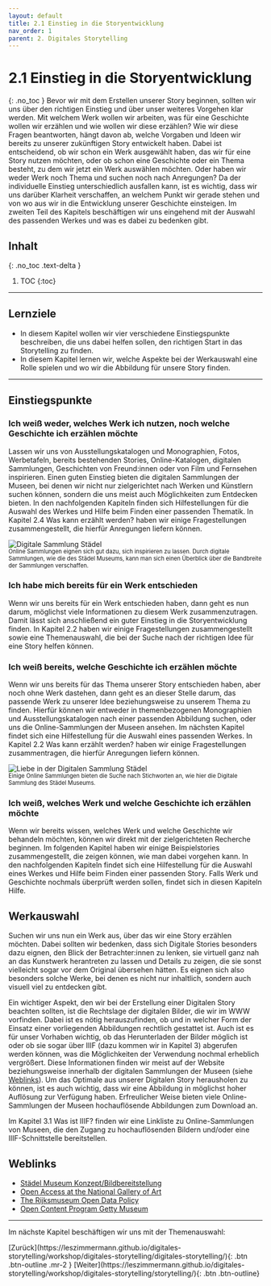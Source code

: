 ```yaml
---
layout: default
title: 2.1 Einstieg in die Storyentwicklung
nav_order: 1
parent: 2. Digitales Storytelling
---
```


# 2.1 Einstieg in die Storyentwicklung
{: .no_toc }
Bevor wir mit dem Erstellen unserer Story beginnen, sollten wir uns über den richtigen Einstieg und über unser weiteres Vorgehen klar werden. Mit welchem Werk wollen wir arbeiten, was für eine Geschichte wollen wir erzählen und wie wollen wir diese erzählen?
Wie wir diese Fragen beantworten, hängt davon ab, welche Vorgaben und Ideen wir bereits zu unserer zukünftigen Story entwickelt haben. Dabei ist entscheidend, ob wir schon ein Werk ausgewählt haben, das wir für eine Story nutzen möchten, oder ob schon eine Geschichte oder ein Thema besteht, zu dem wir jetzt ein Werk auswählen möchten. Oder haben wir weder Werk noch Thema und suchen noch nach Anregungen?
Da der individuelle Einstieg unterschiedlich ausfallen kann, ist es wichtig, dass wir uns darüber Klarheit verschaffen, an welchem Punkt wir gerade stehen und von wo aus wir in die Entwicklung unserer Geschichte einsteigen.
Im zweiten Teil des Kapitels beschäftigen wir uns eingehend mit der Auswahl des passenden Werkes und was es dabei zu bedenken gibt.

## Inhalt
{: .no_toc .text-delta }

1. TOC
{:toc}

---

## Lernziele
- In diesem Kapitel wollen wir vier verschiedene Einstiegspunkte beschreiben, die uns dabei helfen sollen, den richtigen Start in das Storytelling zu finden.
- In diesem Kapitel lernen wir, welche Aspekte bei der Werkauswahl eine Rolle spielen und wo wir die Abbildung für unsere Story finden.

---

## Einstiegspunkte

### Ich weiß weder, welches Werk ich nutzen, noch welche Geschichte ich erzählen möchte
Lassen wir uns von Ausstellungskatalogen und Monographien, Fotos, Werbetafeln, bereits bestehenden Stories, Online-Katalogen, digitalen Sammlungen, Geschichten von Freund:innen oder von Film und Fernsehen inspirieren. Einen guten Einstieg bieten die digitalen Sammlungen der Museen, bei denen wir nicht nur zielgerichtet nach Werken und Künstlern suchen können, sondern die uns meist auch Möglichkeiten zum Entdecken bieten. In den nachfolgenden Kapiteln finden sich Hilfestellungen für die Auswahl des Werkes und Hilfe beim Finden einer passenden Thematik. In Kapitel 2.4 Was kann erzählt werden? haben wir einige Fragestellungen zusammengestellt, die hierfür Anregungen liefern können.

![Digitale Sammlung Städel](https://leszimmermann.github.io/digitales-storytelling/img/einstieg/Digitale-Sammlung-Staedel.jpg)
<p style="font-size: 0.8em;margin-top:-15px;"> Online Sammlungen eignen sich gut dazu, sich inspirieren zu lassen. Durch digitale Sammlungen, wie die des Städel Museums, kann man sich einen Überblick über die Bandbreite der Sammlungen verschaffen.
</p>

### Ich habe mich bereits für ein Werk entschieden
Wenn wir uns bereits für ein Werk entschieden haben, dann geht es nun darum, möglichst viele Informationen zu diesem Werk zusammenzutragen. Damit lässt sich anschließend ein guter Einstieg in die Storyentwicklung finden. In Kapitel 2.2 haben wir einige Fragestellungen zusammengestellt sowie eine Themenauswahl, die bei der Suche nach der richtigen Idee für eine Story helfen können.

### Ich weiß bereits, welche Geschichte ich erzählen möchte
Wenn wir uns bereits für das Thema unserer Story entschieden haben, aber noch ohne Werk dastehen, dann geht es an dieser Stelle darum, das passende Werk zu unserer Idee beziehungsweise zu unserem Thema zu finden. Hierfür können wir entweder in themenbezogenen Monographien und Ausstellungskatalogen nach einer passenden Abbildung suchen, oder uns die Online-Sammlungen der Museen ansehen. Im nächsten Kapitel findet sich eine Hilfestellung für die Auswahl eines passenden Werkes. In Kapitel 2.2 Was kann erzählt werden? haben wir einige Fragestellungen zusammentragen, die hierfür Anregungen liefern können.

![Liebe in der Digitalen Sammlung Städel](https://leszimmermann.github.io/digitales-storytelling/img/einstieg/Digitale-Sammlung-Staedel-Liebe.jpg)
<p style="font-size: 0.8em;margin-top:-15px;">Einige Online Sammlungen bieten die Suche nach Stichworten an, wie hier die Digitale Sammlung des Städel Museums.</p>

### Ich weiß, welches Werk und welche Geschichte ich erzählen möchte
Wenn wir bereits wissen, welches Werk und welche Geschichte wir behandeln möchten, können wir direkt mit der zielgerichteten Recherche beginnen. Im folgenden Kapitel haben wir einige Beispielstories zusammengestellt, die zeigen können, wie man dabei vorgehen kann. In den nachfolgenden Kapiteln findet sich eine Hilfestellung für die Auswahl eines Werkes und Hilfe beim Finden einer passenden Story. Falls Werk und Geschichte nochmals überprüft werden sollen, findet sich in diesen Kapiteln Hilfe.

## Werkauswahl
Suchen wir uns nun ein Werk aus, über das wir eine Story erzählen möchten. Dabei sollten wir bedenken, dass sich Digitale Stories besonders dazu eignen, den Blick der Betrachter:innen zu lenken, sie virtuell ganz nah an das Kunstwerk herantreten zu lassen und Details zu zeigen, die sie sonst vielleicht sogar vor dem Original übersehen hätten. Es eignen sich also besonders solche Werke, bei denen es nicht nur inhaltlich, sondern auch visuell viel zu entdecken gibt.

Ein wichtiger Aspekt, den wir bei der Erstellung einer Digitalen Story beachten sollten, ist die Rechtslage der digitalen Bilder, die wir im WWW vorfinden. Dabei ist es nötig herauszufinden, ob und in welcher Form der Einsatz einer vorliegenden Abbildungen rechtlich gestattet ist. Auch ist es für unser Vorhaben wichtig, ob das Herunterladen der Bilder möglich ist oder ob sie sogar über IIIF (dazu kommen wir in Kapitel 3) abgerufen werden können, was die Möglichkeiten der Verwendung nochmal erheblich vergrößert. Diese Informationen finden wir meist auf der Website beziehungsweise innerhalb der digitalen Sammlungen der Museen (siehe [Weblinks](#weblinks)). Um das Optimale aus unserer Digitalen Story herausholen zu können, ist es auch wichtig, dass wir eine Abbildung in möglichst hoher Auflösung zur Verfügung haben. Erfreulicher Weise bieten viele Online-Sammlungen der Museen hochauflösende Abbildungen zum Download an.

Im Kapitel 3.1 Was ist IIIF? finden wir eine Linkliste zu Online-Sammlungen von Museen, die den Zugang zu hochauflösenden Bildern und/oder eine IIIF-Schnittstelle bereitstellen.

## Weblinks
- [Städel Museum Konzept/Bildbereitstellung](https://sammlung.staedelmuseum.de/de/konzept)
- [Open Access at the National Gallery of Art](https://www.nga.gov/notices/open-access-policy.html)
- [The Rijksmuseum Open Data Policy](https://www.rijksmuseum.nl/en/data/policy)
- [Open Content Program Getty Museum](https://www.getty.edu/about/whatwedo/opencontent.html)

---

Im nächste Kapitel beschäftigen wir uns mit der Themenauswahl:

<span class="fs-8">
[Zurück](https://leszimmermann.github.io/digitales-storytelling/workshop/digitales-storytelling/digitales-storytelling/){: .btn .btn-outline .mr-2 } 
</span>
<span class="fs-8">
[Weiter](https://leszimmermann.github.io/digitales-storytelling/workshop/digitales-storytelling/storytelling/){: .btn .btn-outline}
</span>